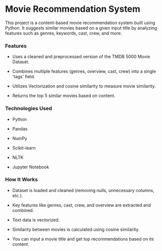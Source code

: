 # Movie Recommendation System
This project is a content-based movie recommendation system built using Python. It suggests similar movies based on a given input title by analyzing features such as genres, keywords, cast, crew, and more.

### Features
* Uses a cleaned and preprocessed version of the TMDB 5000 Movie Dataset.

* Combines multiple features (genres, overview, cast, crew) into a single 'tags' field.

* Utilizes Vectorization and cosine similarity to measure movie similarity.

* Returns the top 5 similar movies based on content.

### Technologies Used
* Python

* Pandas

* NumPy

* Scikit-learn

* NLTK

* Jupyter Notebook

### How It Works
* Dataset is loaded and cleaned (removing nulls, unnecessary columns, etc.).

* Key features like genres, cast, crew, and overview are extracted and combined.

* Text data is vectorized.

* Similarity between movies is calculated using cosine similarity.

* You can input a movie title and get top recommendations based on its content.
